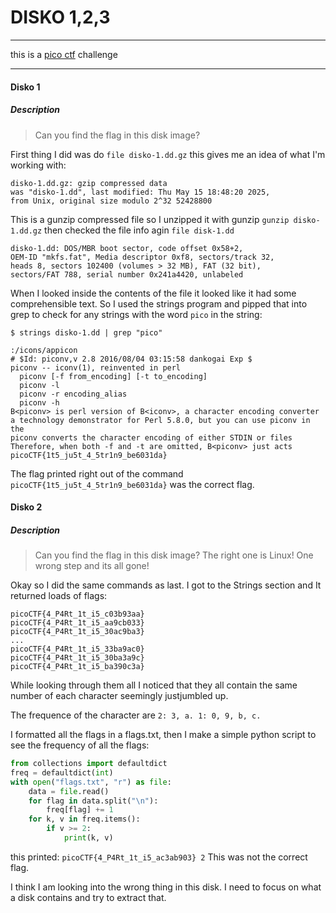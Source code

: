 # DISKO 1,2,3

---

this is a [pico ctf](https://picoctf.org/) challenge

---

#### Disko 1

##### Description
> Can you find the flag in this disk image?

First thing I did was do `file disko-1.dd.gz` this gives me an idea of what I'm working with:
```
disko-1.dd.gz: gzip compressed data
was "disko-1.dd", last modified: Thu May 15 18:48:20 2025,
from Unix, original size modulo 2^32 52428800
```
This is a gunzip compressed file so I unzipped it with gunzip `gunzip disko-1.dd.gz`
then checked the file info agin `file disk-1.dd`
```
disko-1.dd: DOS/MBR boot sector, code offset 0x58+2,
OEM-ID "mkfs.fat", Media descriptor 0xf8, sectors/track 32,
heads 8, sectors 102400 (volumes > 32 MB), FAT (32 bit),
sectors/FAT 788, serial number 0x241a4420, unlabeled
```
When I looked inside the contents of the file it looked like it had some comprehensible text.
So I used the strings program and pipped that into grep to check for any strings with the word `pico` in the string:
```
$ strings disko-1.dd | grep "pico"

:/icons/appicon
# $Id: piconv,v 2.8 2016/08/04 03:15:58 dankogai Exp $
piconv -- iconv(1), reinvented in perl
  piconv [-f from_encoding] [-t to_encoding]
  piconv -l
  piconv -r encoding_alias
  piconv -h
B<piconv> is perl version of B<iconv>, a character encoding converter
a technology demonstrator for Perl 5.8.0, but you can use piconv in the
piconv converts the character encoding of either STDIN or files
Therefore, when both -f and -t are omitted, B<piconv> just acts
picoCTF{1t5_ju5t_4_5tr1n9_be6031da}
```
The flag printed right out of the command `picoCTF{1t5_ju5t_4_5tr1n9_be6031da}` was the correct flag.


#### Disko 2

##### Description
> Can you find the flag in this disk image? The right one is Linux! One wrong step and its all gone! 

Okay so I did the same commands as last. I got to the Strings section and It returned loads of flags:
```
picoCTF{4_P4Rt_1t_i5_c03b93aa}
picoCTF{4_P4Rt_1t_i5_aa9cb033}
picoCTF{4_P4Rt_1t_i5_30ac9ba3}
...
picoCTF{4_P4Rt_1t_i5_33ba9ac0}
picoCTF{4_P4Rt_1t_i5_30ba3a9c}
picoCTF{4_P4Rt_1t_i5_ba390c3a}
```
While looking through them all I noticed that they all contain the same number of each character seemingly justjumbled up.

The frequence of the character are `2: 3, a. 1: 0, 9, b, c.`

I formatted all the flags in a flags.txt, then I make a simple python script to see the frequency of all the flags:
```py
from collections import defaultdict
freq = defaultdict(int)
with open("flags.txt", "r") as file:
    data = file.read()
    for flag in data.split("\n"):
        freq[flag] += 1
    for k, v in freq.items():
        if v >= 2:
            print(k, v)
```
this printed:
`picoCTF{4_P4Rt_1t_i5_ac3ab903} 2`
This was not the correct flag.

I think I am looking into the wrong thing in this disk. I need to focus on what a disk contains and try to extract that.

